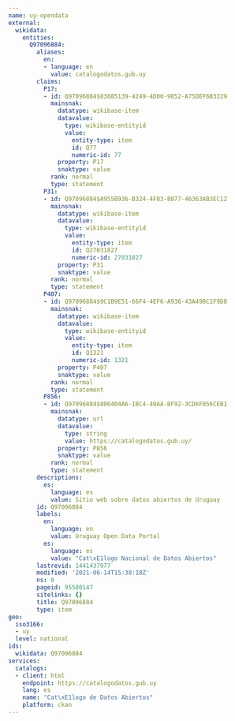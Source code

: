 ```yaml
---
name: uy-opendata
external:
  wikidata:
    entities:
      Q97096884:
        aliases:
          en:
          - language: en
            value: catalogodatos.gub.uy
        claims:
          P17:
          - id: Q97096884$83085139-4249-4D00-9852-A75DEF6B3229
            mainsnak:
              datatype: wikibase-item
              datavalue:
                type: wikibase-entityid
                value:
                  entity-type: item
                  id: Q77
                  numeric-id: 77
              property: P17
              snaktype: value
            rank: normal
            type: statement
          P31:
          - id: Q97096884$A955B936-B324-4F83-8077-46363AB3EC12
            mainsnak:
              datatype: wikibase-item
              datavalue:
                type: wikibase-entityid
                value:
                  entity-type: item
                  id: Q27031827
                  numeric-id: 27031827
              property: P31
              snaktype: value
            rank: normal
            type: statement
          P407:
          - id: Q97096884$9C1B9E51-66F4-4EF6-A936-43A49BC1F9D8
            mainsnak:
              datatype: wikibase-item
              datavalue:
                type: wikibase-entityid
                value:
                  entity-type: item
                  id: Q1321
                  numeric-id: 1321
              property: P407
              snaktype: value
            rank: normal
            type: statement
          P856:
          - id: Q97096884$806404A6-1BC4-40AA-BF92-3CD6F056CEB1
            mainsnak:
              datatype: url
              datavalue:
                type: string
                value: https://catalogodatos.gub.uy/
              property: P856
              snaktype: value
            rank: normal
            type: statement
        descriptions:
          es:
            language: es
            value: Sitio web sobre datos abiertos de Uruguay
        id: Q97096884
        labels:
          en:
            language: en
            value: Uruguay Open Data Portal
          es:
            language: es
            value: "Cat\xE1logo Nacional de Datos Abiertos"
        lastrevid: 1441437977
        modified: '2021-06-14T15:38:18Z'
        ns: 0
        pageid: 95580147
        sitelinks: {}
        title: Q97096884
        type: item
geo:
  iso3166:
  - uy
  level: national
ids:
  wikidata: Q97096884
services:
  catalogs:
  - client: html
    endpoint: https://catalogodatos.gub.uy
    lang: es
    name: "Cat\xE1logo de Datos Abiertos"
    platform: ckan
---
```

